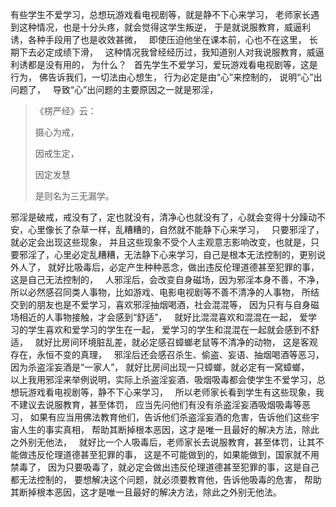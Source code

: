 有些学生不爱学习，总想玩游戏看电视剧等，就是静不下心来学习，
老师家长遇到这种情况，也是十分头疼，就会觉得这学生叛逆，
于是就说服教育，威逼利诱，各种手段用了也是收效甚微，
&nbsp;
即使压迫他坐在课本前，心也不在这里，
长期下去必定成绩下滑，
&nbsp;
这种情况我曾经经历过，我知道别人对我说服教育，威逼利诱都是没有用的，
为什么？
&nbsp;
首先学生不爱学习，爱玩游戏看电视剧等，这是行为，
佛告诉我们，一切法由心想生，
行为必定是由“心”来控制的，
说明“心”出问题了，
&nbsp;
导致“心”出问题的主要原因之一就是邪淫，

> 《楞严经》云： 
> 
> 摄心为戒，
> 
> 因戒生定，
> 
> 因定发慧
> 
> 是则名为三无漏学。

邪淫是破戒，戒没有了，定也就没有，清净心也就没有了，心就会变得十分躁动不安，心里像长了杂草一样，乱糟糟的，自然就不能静下心来学习，
&nbsp;
只要邪淫了，就必定会出现这些现象，
并且这些现象不受个人主观意志影响改变，也就是，只要邪淫了，心里必定乱糟糟，无法静下心来学习，自己是根本无法控制的，更别说外人了，
就好比吸毒后，必定产生种种恶念，做出违反伦理道德甚至犯罪的事，这是自己无法控制的，
&nbsp;
人邪淫后，会改变自身磁场，因为邪淫本身不善，不净，所以必然感召同类人事物，比如游戏、电影电视剧等不善不清净的人事物，
所结交到的朋友也是不爱学习，喜欢邪淫抽烟喝酒，社会混混等，
因为只有与自身磁场相近的人事物接触，才会感到“舒适”，
&nbsp;
就好比混混喜欢和混混在一起，
爱学习的学生喜欢和爱学习的学生在一起，
爱学习的学生和混混在一起就会感到不舒适，
&nbsp;
就好比房间环境脏乱差，就必定感召蟑螂老鼠等不清净的动物，
这是客观存在，永恒不变的真理，
&nbsp;
邪淫后还会感召杀生、偷盗、妄语、抽烟喝酒等恶习，
因为杀盗淫妄酒是“一家人”，
就好比房间出现一只蟑螂，就必定有一窝蟑螂，
&nbsp;
以上我用邪淫来举例说明，实际上杀盗淫妄酒、吸烟吸毒都会使学生不爱学习，总想玩游戏看电视剧等，静不下心来学习，
&nbsp;
所以老师家长看到学生有这些现象，我不建议去说服教育，甚至体罚，
应当先问他们有没有杀盗淫妄酒吸烟吸毒等恶习，
如果有应当用佛法教育他们，告诉他们杀盗淫妄酒的危害，告诉他们这些宇宙人生的事实真相，
帮助其断掉根本恶因，这才是唯一且最好的解决方法，除此之外别无他法，
&nbsp;
就好比一个人吸毒后，老师家长去说服教育，甚至体罚，让其不能做违反伦理道德甚至犯罪的事，
这是不可能做到的，如果能做到，国家就不用禁毒了，
因为只要吸毒了，就必定会做出违反伦理道德甚至犯罪的事，这是自己都无法控制的，
要想解决这个问题，就必须要教育他，告诉他吸毒的危害，
帮助其断掉根本恶因，这才是唯一且最好的解决方法，除此之外别无他法。


